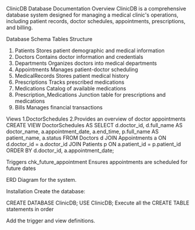 ClinicDB Database Documentation
Overview
ClinicDB is a comprehensive database system designed for managing a medical clinic's operations, including patient records, doctor schedules, appointments, prescriptions, and billing.

Database Schema
Tables Structure
1. Patients
Stores patient demographic and medical information
2. Doctors
Contains doctor information and credentials
3. Departments
Organizes doctors into medical departments
4. Appointments
Manages patient-doctor scheduling
5. MedicalRecords
Stores patient medical history
6. Prescriptions
Tracks prescribed medications
7. Medications
Catalog of available medications
8. Prescription_Medications
Junction table for prescriptions and medications
9. Bills
Manages financial transactions

Views
1.DoctorSchedules
2.Provides an overview of doctor appointments
CREATE VIEW DoctorSchedules AS
SELECT 
    d.doctor_id,
    d.full_name AS doctor_name,
    a.appointment_date,
    a.end_time,
    p.full_name AS patient_name,
    a.status
FROM Doctors d
JOIN Appointments a ON d.doctor_id = a.doctor_id
JOIN Patients p ON a.patient_id = p.patient_id
ORDER BY d.doctor_id, a.appointment_date;

Triggers
chk_future_appointment
Ensures appointments are scheduled for future dates

ERD Diagram for the system.

Installation
Create the database:

CREATE DATABASE ClinicDB;
USE ClinicDB;
Execute all the CREATE TABLE statements in order

Add the trigger and view definitions.
